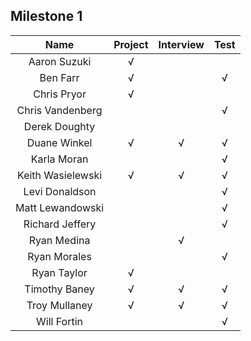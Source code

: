 ## Milestone 1

Name          |  Project | Interview | Test |
:------------:|:--------:|:---------:|:----:|
Aaron Suzuki        | √ |  |  |
Ben Farr            | √ |  | √ |
Chris Pryor         | √ |  |  |
Chris Vandenberg    |   |  | √ |
Derek Doughty       |   |  |  |
Duane Winkel        | √ |√ |√ |
Karla Moran         |   |  | √ |
Keith Wasielewski   | √ |√ |√ |
Levi Donaldson      |   |  | √ |
Matt Lewandowski    |   |  | √ |
Richard Jeffery     |   |  |√  |
Ryan Medina         |   |√ |  |
Ryan Morales        |   |  | √ |
Ryan Taylor         | √ |  |  |
Timothy Baney       | √ |√ | √ |
Troy Mullaney       | √ |√ |√ |
Will Fortin         |   |  | √ |
